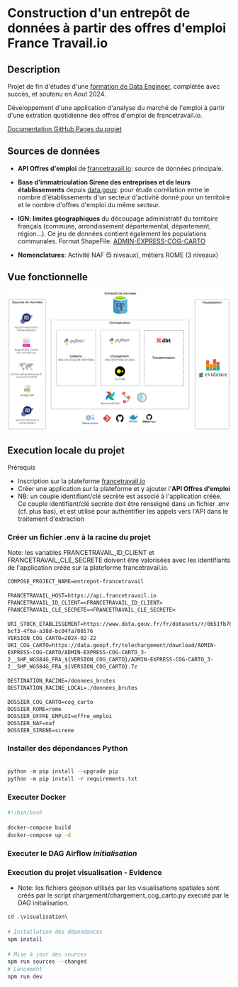 # Construction d'un entrepôt de données à partir des offres d'emploi France Travail.io

## Description

Projet de fin d'études d'une [formation de Data Engineer](https://datascientest.com/formation-data-engineer), complétée avec succès, et soutenu en Aout 2024.

Développement d'une application d'analyse du marché de l'emploi à partir d'une extration quotidienne des offres d'emploi de francetravail.io.

[Documentation GitHub Pages du projet](https://cyrilleledean.github.io/portfolio/projets/datascientest/introduction/)

## Sources de données

- **API Offres d'emploi** de [francetravail.io](https://francetravail.io): source de données principale.

- **Base d'immatriculation Sirene des entreprises et de leurs établissements** depuis [data.gouv](<https://www.data.gouv.fr/fr/datasets/base-sirene-des-entreprises-et-de-leurs-etablissements-siren-siret/>): pour étude corrélation entre le nombre d'établissements d'un secteur d'activité donné pour un territoire et le nombre d'offres d'emploi du même secteur.

- **IGN: limites géographiques** du découpage administratif du territoire français (commune, arrondissement départemental, département, région...). Ce jeu de données contient également les populations communales. Format ShapeFile. [ADMIN-EXPRESS-COG-CARTO](<https://geoservices.ign.fr/adminexpress#telechargementCogCarto/>)

- **Nomenclatures**: Activité NAF (5 niveaux), métiers ROME (3 niveaux)

## Vue fonctionnelle

![vue-fonctionnelle](/assets/vue-fonctionnelle.png)

## Execution locale du projet

Prérequis

  - Inscription sur la plateforme [francetravail.io](https://francetravail.io/inscription)
  - Créer une application sur la plateforme et y ajouter l'**API Offres d'emploi**
  - NB: un couple identifiant/clé secrète est associé à l'application créée. Ce couple identifiant/clé secrète doit être renseigné dans un fichier .env (cf. plus bas), et est utilisé pour authentifier les appels vers l'API dans le traitement d'extraction

### Créer un fichier .env à la racine du projet

Note: les variables FRANCETRAVAIL_ID_CLIENT et FRANCETRAVAIL_CLE_SECRETE doivent être valorisées avec les identifiants de l'application créée sur la plateforme francetravail.io.

```text
COMPOSE_PROJECT_NAME=entrepot-francetravail

FRANCETRAVAIL_HOST=https://api.francetravail.io
FRANCETRAVAIL_ID_CLIENT=<FRANCETRAVAIL_ID_CLIENT>
FRANCETRAVAIL_CLE_SECRETE=<FRANCETRAVAIL_CLE_SECRETE>

URI_STOCK_ETABLISSEMENT=https://www.data.gouv.fr/fr/datasets/r/0651fb76-bcf3-4f6a-a38d-bc04fa708576
VERSION_COG_CARTO=2024-02-22
URI_COG_CARTO=https://data.geopf.fr/telechargement/download/ADMIN-EXPRESS-COG-CARTO/ADMIN-EXPRESS-COG-CARTO_3-2__SHP_WGS84G_FRA_${VERSION_COG_CARTO}/ADMIN-EXPRESS-COG-CARTO_3-2__SHP_WGS84G_FRA_${VERSION_COG_CARTO}.7z

DESTINATION_RACINE=/donnees_brutes
DESTINATION_RACINE_LOCAL=./donnees_brutes

DOSSIER_COG_CARTO=cog_carto
DOSSIER_ROME=rome
DOSSIER_OFFRE_EMPLOI=offre_emploi
DOSSIER_NAF=naf
DOSSIER_SIRENE=sirene
```

### Installer des dépendances Python

```powershell

python -m pip install --upgrade pip
python -m pip install -r requirements.txt
```

### Executer Docker

```bash
#!/bin/bash

docker-compose build
docker-compose up -d
```

### Executer le DAG Airflow _initialisation_

### Execution du projet visualisation - Evidence

- Note: les fichiers geojson utilisés par les visualisations spatiales sont créés par le script chargement/chargement_cog_carto.py executé par le DAG initialisation.

```powershell
cd .\visualisation\

# Installation des dépendances
npm install

# Mise à jour des sources
npm run sources --changed
# Lancement
npm run dev
```
